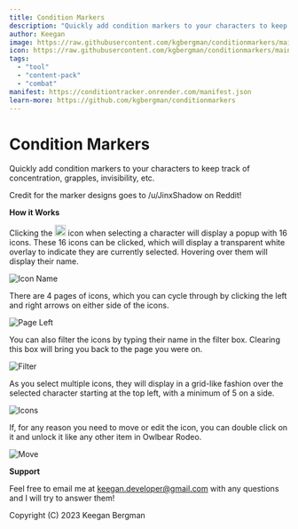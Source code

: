 ```yaml
---
title: Condition Markers
description: "Quickly add condition markers to your characters to keep track of concentration, grapples, invisibility, etc."
author: Keegan
image: https://raw.githubusercontent.com/kgbergman/conditionmarkers/main/docs/header.jpg
icon: https://raw.githubusercontent.com/kgbergman/conditionmarkers/main/public/logo.png
tags:
  - "tool"
  - "content-pack"
  - "combat"
manifest: https://conditiontracker.onrender.com/manifest.json
learn-more: https://github.com/kgbergman/conditionmarkers
---
```


# Condition Markers

Quickly add condition markers to your characters to keep track of concentration, grapples, invisibility, etc.

Credit for the marker designs goes to /u/JinxShadow on Reddit!

**How it Works**

Clicking the <img src="https://raw.githubusercontent.com/kgbergman/conditionmarkers/main/src/icon.svg" width=20 alt="Condition Marker Icon"> icon when selecting a character will display a popup with 16 icons.
These 16 icons can be clicked, which will display a transparent white overlay to indicate they are currently selected. Hovering over them will display their name. 

![Icon Name](https://raw.githubusercontent.com/kgbergman/conditionmarkers/main/docs/iconname.jpg)


There are 4 pages of icons, which you can cycle through by clicking the left and right arrows on either side of the icons.

![Page Left](https://raw.githubusercontent.com/kgbergman/conditionmarkers/main/docs/pageleft.jpg)


You can also filter the icons by typing their name in the filter box. Clearing this box will bring you back to the page you were on.

![Filter](https://raw.githubusercontent.com/kgbergman/conditionmarkers/main/docs/filter.jpg)


As you select multiple icons, they will display in a grid-like fashion over the selected character starting at the top left, with a minimum of 5 on a side.

![Icons](https://raw.githubusercontent.com/kgbergman/conditionmarkers/main/docs/icongrid.jpg)


If, for any reason you need to move or edit the icon, you can double click on it and unlock it like any other item in Owlbear Rodeo.

![Move](https://raw.githubusercontent.com/kgbergman/conditionmarkers/main/docs/move.jpg)


**Support**

Feel free to email me at keegan.developer@gmail.com with any questions and I will try to answer them!

Copyright (C) 2023 Keegan Bergman
